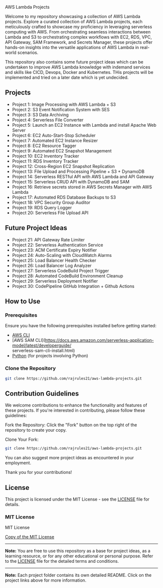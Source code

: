 AWS Lambda Projects

Welcome to my repository showcasing a collection of AWS Lambda projects. Explore a curated collection of AWS Lambda projects, each meticulously crafted to showcase my proficiency in leveraging serverless computing with AWS. From orchestrating seamless interactions between Lambda and S3 to orchestrating complex workflows with EC2, RDS, VPC, API Gateway, SAM Framework, and Secrets Manager, these projects offer hands-on insights into the versatile applications of AWS Lambda in real-world scenarios.

This repository also contains some future project ideas which can be undertaken to improve AWS Lambda knowledge with indemand services and skills like CICD, Devops, Docker and Kubernetes. THis projects will be implemented and tried on a later date which is yet undecided.

## Projects

- Project 1: Image Processing with AWS Lambda + S3
- Project 2: S3 Event Notification System with SES
- Project 3: S3 Data Archiving
- Project 4: Serverless File Converter
- Project 5: Launch an EC2 Instance with Lambda and install Apache Web Server
- Project 6: EC2 Auto-Start-Stop Scheduler
- Project 7: Automated EC2 Instance Resizer
- Project 8: EC2 Resource Tagger
- Project 9: Automated EC2 Snapshot Management
- Project 10: EC2 Inventory Tracker
- Project 11: RDS Inventory Tracker
- Project 12: Cross-Region EC2 Snapshot Replication
- Project 13: File Upload and Processing Pipeline + S3 + DynamoDB
- Project 14: Serverless RESTful API with AWS Lambda and API Gateway
- Project 15: Serverless CRUD API with DynamoDB and SAM
- Project 16: Retrieve secrets stored in AWS Secrets Manager with AWS Lambda
- Project 17: Automated RDS Database Backups to S3
- Project 18: VPC Security Group Auditor
- Project 19: RDS Query Logger
- Project 20: Serverless File Upload API

## Future Project Ideas

- Project 21: API Gateway Rate Limiter
- Project 22: Serverless Authentication Service
- Project 23: ACM Certificate Expiry Notifier
- Project 24: Auto-Scaling with CloudWatch Alarms
- Project 25: Load Balancer Health Checker
- Project 26: Load Balancer Log Analyzer
- Project 27: Serverless CodeBuild Project Trigger
- Project 28: Automated CodeBuild Environment Cleanup
- Project 29: Serverless Deployment Notifier
- Project 30: CodePipeline GitHub Integration + Github Actions





## How to Use

### Prerequisites

Ensure you have the following prerequisites installed before getting started:

- [AWS CLI](https://aws.amazon.com/cli/)
- [AWS SAM CLI](https://docs.aws.amazon.com/serverless-application-model/latest/developerguide/     
  serverless-sam-cli-install.html)
- [Python](https://www.python.org/) (for projects involving Python)


### Clone the Repository

```bash
git clone https://github.com/rajrules21/aws-lambda-projects.git
```

## Contribution Guidelines

We welcome contributions to enhance the functionality and features of these projects. If you're interested in contributing, please follow these guidelines:

Fork the Repository:
Click the "Fork" button on the top right of the repository to create your copy.

Clone Your Fork:

```bash
git clone https://github.com/rajrules21/aws-lambda-projects.git
```
You can also suggest more project ideas as encountered in your employment.

Thank you for your contributions!

## License

This project is licensed under the MIT License - see the [LICENSE](LICENSE) file for details.

### MIT License

MIT License

[Copy of the MIT License](http://opensource.org/licenses/MIT)

---

**Note:** You are free to use this repository as a base for project ideas, as a learning resource, or for any other educational or personal purpose. Refer to the [LICENSE](LICENSE) file for the detailed terms and conditions.


---

**Note:** Each project folder contains its own detailed README. Click on the project links above for more information.

